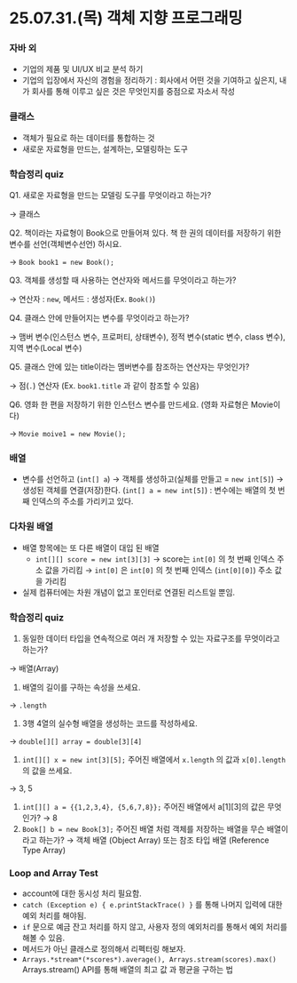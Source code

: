 # 25.07.31.(목) 객체 지향 프로그래밍

### 자바 외

- 기업의 제품 및 UI/UX 비교 분석 하기
- 기업의 입장에서 자신의 경험을 정리하기 : 회사에서 어떤 것을 기여하고 싶은지, 내가 회사를 통해 이루고 싶은 것은 무엇인지를 중점으로 자소서 작성

### 클래스

- 객체가 필요로 하는 데이터를 통합하는 것
- 새로운 자료형을 만드는, 설계하는, 모델링하는 도구

### 학습정리 quiz

Q1. 새로운 자료형을 만드는 모델링 도구를 무엇이라고 하는가?

→ 클래스

Q2. 책이라는 자료형이 Book으로 만들어져 있다. 책 한 권의 데이터를 저장하기 위한 변수를 선언(객체변수선언) 하시요.

→ `Book book1 = new Book();`

Q3. 객체를 생성할 때 사용하는 연산자와 메서드를 무엇이라고 하는가?

→ 연산자 : `new`, 메서드 : 생성자(Ex. `Book()`)

Q4. 클래스 안에 만들어지는 변수를 무엇이라고 하는가?

→ 맴버 변수(인스턴스 변수, 프로퍼티, 상태변수), 정적 변수(static 변수, class 변수), 지역 변수(Local 변수) 

Q5. 클래스 안에 있는 title이라는 멤버변수를 참조하는 연산자는 무엇인가?

→ 점(`.`) 연산자 (Ex. `book1.title` 과 같이 참조할 수 있음)

Q6. 영화 한 편을 저장하기 위한 인스턴스 변수를 만드세요. (영화 자료형은 Movie이다)

→ `Movie moive1 = new Movie();`

### 배열

- 변수를 선언하고 (`int[] a`) → 객체를 생성하고(실체를 만들고 = `new int[5]`) → 생성된 객체를 연결(저장)한다. (`int[] a = new int[5]`) : 변수에는 배열의 첫 번째 인덱스의 주소를 가리키고 있다.

### 다차원 배열

- 배열 항목에는 또 다른 배열이 대입 된 배열
    - `int[][] score = new int[3][3]` → score는 `int[0]` 의 첫 번째 인덱스  주소 값을 가리킴 → `int[0]` 은 `int[0]` 의 첫 번째 인덱스 (`int[0][0]`) 주소 값을 가리킴
- 실제 컴퓨터에는 차원 개념이 없고 포인터로 연결된 리스트일 뿐임.

### 학습정리 quiz

1. 동일한 데이터 타입을 연속적으로 여러 개 저장할 수 있는 자료구조를 무엇이라고 하는가? 

→ 배열(Array)

1. 배열의 길이를 구하는 속성을 쓰세요.

→ `.length`

1. 3행 4열의 실수형 배열을 생성하는 코드를 작성하세요.

→ `double[][] array = double[3][4]`

1. `int[][] x = new int[3][5];`  주어진 배열에서 `x.length` 의 값과 `x[0].length` 의 값을 쓰세요.

→ 3, 5

1. `int[][] a = {{1,2,3,4}, {5,6,7,8}};` 주어진 배열에서 a[1][3]의 값은 무엇인가? 
→ 8
2. `Book[] b = new Book[3];` 주어진 배열 처럼 객체를 저장하는 배열을 무슨 배열이라고 하는가? 
→ 객체 배열 (Object Array) 또는 참조 타입 배열 (Reference Type Array)

### Loop and Array Test

- account에 대한 동시성 처리 필요함.
- `catch (Exception e) { e.printStackTrace() }` 를 통해 나머지 입력에 대한 예외 처리를 해야됨.
- `if` 문으로 예금 잔고 처리를 하지 않고, 사용자 정의 예외처리를 통해서 예외 처리를 해볼 수 있음.
- 메서드가 아닌 클래스로 정의해서 리펙터링 해보자.
- `Arrays.*stream*(*scores*).average(), Arrays.stream(scores).max()`  Arrays.stream() API를 통해 배열의 최고 값 과 평균을 구하는 법